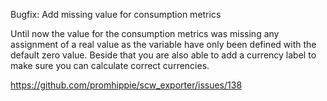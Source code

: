 Bugfix: Add missing value for consumption metrics

Until now the value for the consumption metrics was missing any assignment of a
real value as the variable have only been defined with the default zero value.
Beside that you are also able to add a currency label to make sure you can
calculate correct currencies.

https://github.com/promhippie/scw_exporter/issues/138
